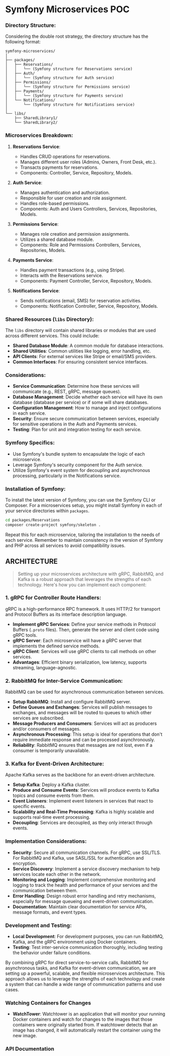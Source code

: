 # Symfony Microservices POC

### Directory Structure:

Considering the double root strategy, the directory structure has the following format:

```
symfony-microservices/
│
├── packages/
│   ├── Reservations/
│   │   └── (Symfony structure for Reservations service)
│   ├── Auth/
│   │   └── (Symfony structure for Auth service)
│   ├── Permissions/
│   │   └── (Symfony structure for Permissions service)
│   ├── Payments/
│   │   └── (Symfony structure for Payments service)
│   └── Notifications/
│       └── (Symfony structure for Notifications service)
│
└── libs/
    ├── SharedLibrary1/
    └── SharedLibrary2/
```

### Microservices Breakdown:

1. **Reservations Service**:
    - Handles CRUD operations for reservations.
    - Manages different user roles (Admins, Owners, Front Desk, etc.).
    - Transacts payments for reservations.
    - Components: Controller, Service, Repository, Models.

2. **Auth Service**:
    - Manages authentication and authorization.
    - Responsible for user creation and role assignment.
    - Handles role-based permissions.
    - Components: Auth and Users Controllers, Services, Repositories, Models.

3. **Permissions Service**:
    - Manages role creation and permission assignments.
    - Utilizes a shared database module.
    - Components: Role and Permissions Controllers, Services, Repositories, Models.

4. **Payments Service**:
    - Handles payment transactions (e.g., using Stripe).
    - Interacts with the Reservations service.
    - Components: Payment Controller, Service, Repository, Models.

5. **Notifications Service**:
    - Sends notifications (email, SMS) for reservation activities.
    - Components: Notification Controller, Service, Repository, Models.

### Shared Resources (`libs` Directory):

The `libs` directory will contain shared libraries or modules that are used across different services. This could include:

- **Shared Database Module**: A common module for database interactions.
- **Shared Utilities**: Common utilities like logging, error handling, etc.
- **API Clients**: For external services like Stripe or email/SMS providers.
- **Common Interfaces**: For ensuring consistent service interfaces.

### Considerations:

- **Service Communication**: Determine how these services will communicate (e.g., REST, gRPC, message queues).
- **Database Management**: Decide whether each service will have its own database (database per service) or if some will share databases.
- **Configuration Management**: How to manage and inject configurations in each service.
- **Security**: Ensure secure communication between services, especially for sensitive operations in the Auth and Payments services.
- **Testing**: Plan for unit and integration testing for each service.

### Symfony Specifics:

- Use Symfony's bundle system to encapsulate the logic of each microservice.
- Leverage Symfony's security component for the Auth service.
- Utilize Symfony's event system for decoupling and asynchronous processing, particularly in the Notifications service.

### Installation of Symfony:

To install the latest version of Symfony, you can use the Symfony CLI or Composer. For a microservices setup, you might install Symfony in each of your service directories within `packages`.

```bash
cd packages/Reservations
composer create-project symfony/skeleton .
```

Repeat this for each microservice, tailoring the installation to the needs of each service. Remember to maintain consistency in the version of Symfony and PHP across all services to avoid compatibility issues.

## ARCHITECTURE
>Setting up your microservices architecture with gRPC, RabbitMQ, and Kafka is a robust approach that leverages the strengths of each technology. Here's how you can implement each component:

### 1. gRPC for Controller Route Handlers:

gRPC is a high-performance RPC framework. It uses HTTP/2 for transport and Protocol Buffers as its interface description language.

- **Implement gRPC Services**: Define your service methods in Protocol Buffers (`.proto` files). Then, generate the server and client code using gRPC tools.
- **gRPC Server**: Each microservice will have a gRPC server that implements the defined service methods.
- **gRPC Client**: Services will use gRPC clients to call methods on other services.
- **Advantages**: Efficient binary serialization, low latency, supports streaming, language-agnostic.

### 2. RabbitMQ for Inter-Service Communication:

RabbitMQ can be used for asynchronous communication between services.

- **Setup RabbitMQ**: Install and configure RabbitMQ server.
- **Define Queues and Exchanges**: Services will publish messages to exchanges, and messages will be routed to queues to which other services are subscribed.
- **Message Producers and Consumers**: Services will act as producers and/or consumers of messages.
- **Asynchronous Processing**: This setup is ideal for operations that don't require immediate response and can be processed asynchronously.
- **Reliability**: RabbitMQ ensures that messages are not lost, even if a consumer is temporarily unavailable.

### 3. Kafka for Event-Driven Architecture:

Apache Kafka serves as the backbone for an event-driven architecture.

- **Setup Kafka**: Deploy a Kafka cluster.
- **Produce and Consume Events**: Services will produce events to Kafka topics and consume events from them.
- **Event Listeners**: Implement event listeners in services that react to specific events.
- **Scalability and Real-Time Processing**: Kafka is highly scalable and supports real-time event processing.
- **Decoupling**: Services are decoupled, as they only interact through events.

### Implementation Considerations:

- **Security**: Secure all communication channels. For gRPC, use SSL/TLS. For RabbitMQ and Kafka, use SASL/SSL for authentication and encryption.
- **Service Discovery**: Implement a service discovery mechanism to help services locate each other in the network.
- **Monitoring and Logging**: Implement comprehensive monitoring and logging to track the health and performance of your services and the communication between them.
- **Error Handling**: Design robust error handling and retry mechanisms, especially for message queueing and event-driven communication.
- **Documentation**: Maintain clear documentation for service APIs, message formats, and event types.

### Development and Testing:

- **Local Development**: For development purposes, you can run RabbitMQ, Kafka, and the gRPC environment using Docker containers.
- **Testing**: Test inter-service communication thoroughly, including testing the behavior under failure conditions.

By combining gRPC for direct service-to-service calls, RabbitMQ for asynchronous tasks, and Kafka for event-driven communication, we are setting up a powerful, scalable, and flexible microservices architecture. This approach allows us to leverage the strengths of each technology and create a system that can handle a wide range of communication patterns and use cases.

### Watching Containers for Changes

- **WatchTower**: Watchtower is an application that will monitor your running Docker containers and watch for changes to the images that those containers were originally started from. If watchtower detects that an image has changed, it will automatically restart the container using the new image.

### API Documentation
